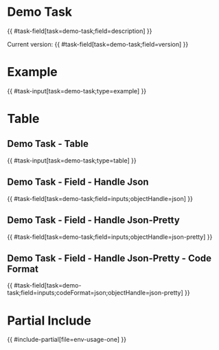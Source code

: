 # Demo Task

{{ #task-field[task=demo-task;field=description] }}

Current version: {{ #task-field[task=demo-task;field=version] }}

# Example

{{ #task-input[task=demo-task;type=example] }}

# Table

## Demo Task - Table

{{ #task-input[task=demo-task;type=table] }}

## Demo Task - Field - Handle Json

{{ #task-field[task=demo-task;field=inputs;objectHandle=json] }}

## Demo Task - Field - Handle Json-Pretty

{{ #task-field[task=demo-task;field=inputs;objectHandle=json-pretty] }}

## Demo Task - Field - Handle Json-Pretty - Code Format

{{ #task-field[task=demo-task;field=inputs;codeFormat=json;objectHandle=json-pretty] }}

# Partial Include

{{ #include-partial[file=env-usage-one] }}
